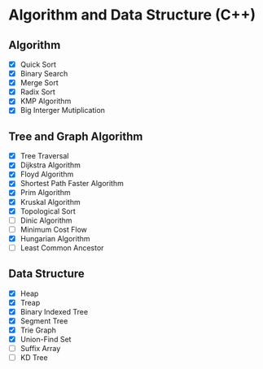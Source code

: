 # Algorithm and Data Structure (C++)
## Algorithm
- [x] Quick Sort
- [x] Binary Search
- [x] Merge Sort
- [x] Radix Sort
- [x] KMP Algorithm
- [x] Big Interger Mutiplication

## Tree and Graph Algorithm
- [x] Tree Traversal
- [x] Dijkstra Algorithm
- [x] Floyd Algorithm
- [x] Shortest Path Faster Algorithm
- [x] Prim Algorithm
- [x] Kruskal Algorithm
- [x] Topological Sort
- [ ] Dinic Algorithm
- [ ] Minimum Cost Flow
- [x] Hungarian Algorithm
- [ ] Least Common Ancestor

## Data Structure
- [x] Heap
- [x] Treap
- [x] Binary Indexed Tree
- [x] Segment Tree
- [x] Trie Graph
- [x] Union-Find Set
- [ ] Suffix Array
- [ ] KD Tree
